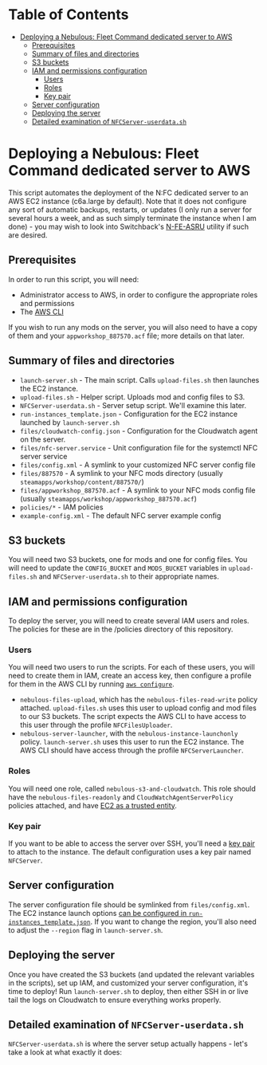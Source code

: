 # Table of Contents

- [Deploying a Nebulous: Fleet Command dedicated server to AWS](#deploying-a-nebulous--fleet-command-dedicated-server-to-aws)
  * [Prerequisites](#prerequisites)
  * [Summary of files and directories](#summary-of-files-and-directories)
  * [S3 buckets](#s3-buckets)
  * [IAM and permissions configuration](#iam-and-permissions-configuration)
    + [Users](#users)
    + [Roles](#roles)
    + [Key pair](#key-pair)
  * [Server configuration](#server-configuration)
  * [Deploying the server](#deploying-the-server)
  * [Detailed examination of `NFCServer-userdata.sh`](#detailed-examination-of--nfcserver-userdatash-)

# Deploying a Nebulous: Fleet Command dedicated server to AWS

This script automates the deployment of the N:FC dedicated server to an AWS EC2 instance (c6a.large by default). Note that it does not configure any sort of automatic backups, restarts, or updates (I only run a server for several hours a week, and as such simply terminate the instance when I am done) - you may wish to look into Switchback's [N-FE-ASRU](https://github.com/switchback028/N-FE-ASRU/) utility if such are desired.

## Prerequisites

In order to run this script, you will need:
- Administrator access to AWS, in order to configure the appropriate roles and permissions
- The [AWS CLI](https://aws.amazon.com/cli/)

If you wish to run any mods on the server, you will also need to have a copy of them and your `appworkshop_887570.acf` file; more details on that later.

## Summary of files and directories

- `launch-server.sh` - The main script. Calls `upload-files.sh` then launches the EC2 instance.
- `upload-files.sh` - Helper script. Uploads mod and config files to S3.
- `NFCServer-userdata.sh` - Server setup script. We'll examine this later.
- `run-instances_template.json` - Configuration for the EC2 instance launched by `launch-server.sh`
- `files/cloudwatch-config.json` - Configuration for the Cloudwatch agent on the server.
- `files/nfc-server.service` - Unit configuration file for the systemctl NFC server service
- `files/config.xml` - A symlink to your customized NFC server config file
- `files/887570` - A symlink to your NFC mods directory (usually `steamapps/workshop/content/887570/`)
- `files/appworkshop_887570.acf` - A symlink to your NFC mods config file (usually `steamapps/workshop/appworkshop_887570.acf`)
- `policies/*` - IAM policies
- `example-config.xml` - The default NFC server example config

## S3 buckets

You will need two S3 buckets, one for mods and one for config files. You will need to update the `CONFIG_BUCKET` and `MODS_BUCKET` variables in `upload-files.sh` and `NFCServer-userdata.sh` to their appropriate names.

## IAM and permissions configuration

To deploy the server, you will need to create several IAM users and roles. The policies for these are in the /policies directory of this repository.

### Users

You will need two users to run the scripts. For each of these users, you will need to create them in IAM, create an access key, then configure a profile for them in the AWS CLI by running [`aws configure`](https://awscli.amazonaws.com/v2/documentation/api/latest/reference/configure/index.html).
- `nebulous-files-upload`, which has the `nebulous-files-read-write` policy attached. `upload-files.sh` uses this user to upload config and mod files to our S3 buckets. The script expects the AWS CLI to have access to this user through the profile `NFCFilesUploader`.
- `nebulous-server-launcher`, with the `nebulous-instance-launchonly` policy. `launch-server.sh` uses this user to run the EC2 instance. The AWS CLI should have access through the profile `NFCServerLauncher`.

### Roles

You will need one role, called `nebulous-s3-and-cloudwatch`. This role should have the `nebulous-files-readonly` and `CloudWatchAgentServerPolicy` policies attached, and have [EC2 as a trusted entity](https://docs.aws.amazon.com/IAM/latest/UserGuide/id_roles_create_for-service.html#roles-creatingrole-service-console).

### Key pair

If you want to be able to access the server over SSH, you'll need a [key pair](https://docs.aws.amazon.com/AWSEC2/latest/UserGuide/ec2-key-pairs.html) to attach to the instance. The default configuration uses a key pair named `NFCServer`.

## Server configuration

The server configuration file should be symlinked from `files/config.xml`. The EC2 instance launch options [can be configured in `run-instances_template.json`](https://awscli.amazonaws.com/v2/documentation/api/2.0.34/reference/ec2/run-instances.html). If you want to change the region, you'll also need to adjust the `--region` flag in `launch-server.sh`.

## Deploying the server

Once you have created the S3 buckets (and updated the relevant variables in the scripts), set up IAM, and customized your server configuration, it's time to deploy! Run `launch-server.sh` to deploy, then either SSH in or live tail the logs on Cloudwatch to ensure everything works properly.

## Detailed examination of `NFCServer-userdata.sh`

`NFCServer-userdata.sh` is where the server setup actually happens - let's take a look at what exactly it does:



